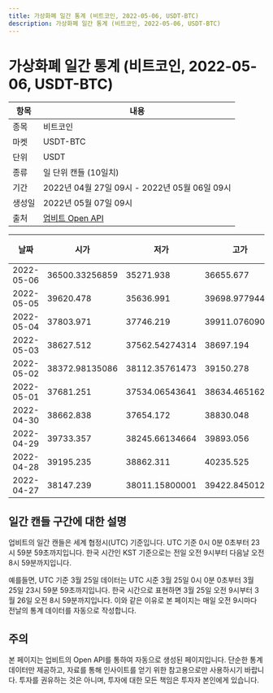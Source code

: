 ```yaml
---
title: 가상화폐 일간 통계 (비트코인, 2022-05-06, USDT-BTC)
description: 가상화폐 일간 통계 (비트코인, 2022-05-06, USDT-BTC)
---
```



가상화폐 일간 통계 (비트코인, 2022-05-06, USDT-BTC)
===

|항목|내용|
|--|--|
|종목|비트코인|
|마켓|USDT-BTC|
|단위|USDT|
|종류|일 단위 캔들 (10일치)|
|기간|2022년 04월 27일 09시 - 2022년 05월 06일 09시|
|생성일|2022년 05월 07일 09시|
|출처|[업비트 Open API](https://docs.upbit.com)|


|날짜|시가|저가|고가|종가|비고|
|--|--|--|--|--|--|
|2022-05-06|36500.33256859|35271.938|36655.677|35984.64920001|    |
|2022-05-05|39620.478|35636.991|39698.97794487|36505.1|    |
|2022-05-04|37803.971|37746.219|39911.07609023|39620.478|    |
|2022-05-03|38627.512|37562.54274314|38697.194|37803.971|    |
|2022-05-02|38372.98135086|38112.35761473|39150.278|38539.089|    |
|2022-05-01|37681.251|37534.06543641|38634.46516291|38431.361596|    |
|2022-04-30|38662.838|37654.172|38830.048|37666.71|    |
|2022-04-29|39733.357|38245.66134664|39893.056|38662.838|    |
|2022-04-28|39195.235|38862.311|40235.525|39696.3402|    |
|2022-04-27|38147.239|38011.15800001|39422.84501254|39251.27379999|    |


일간 캔들 구간에 대한 설명
---


업비트의 일간 캔들은 세계 협정시(UTC) 기준입니다. 
UTC 기준 0시 0분 0초부터 23시 59분 59초까지입니다. 
한국 시간인 KST 기준으로는 전일 오전 9시부터 다음날 오전 8시 59분까지입니다. 


예를들면, UTC 기준 3월 25일 데이터는 UTC 시준 3월 25일 0시 0분 0초부터 3월 25일 23시 59분 59초까지입니다. 
한국 시간으로 표현하면 3월 25일 오전 9시부터 3월 26일 오전 8시 59분까지입니다. 
이와 같은 이유로 본 페이지는 매일 오전 9시마다 전날의 통계 데이터를 자동으로 작성합니다. 


주의
---


본 페이지는 업비트의 Open API를 통하여 자동으로 생성된 페이지입니다. 
단순한 통계 데이터만 제공하고, 자료를 통해 인사이트를 얻기 위한 참고용으로만 사용하시기 바랍니다. 
투자를 권유하는 것은 아니며, 투자에 대한 모든 책임은 투자자 본인에게 있습니다. 
